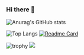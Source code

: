 ### Hi there 👋

<!--
**MasatoArima/MasatoArima** is a ✨ _special_ ✨ repository because its `README.md` (this file) appears on your GitHub profile.

Here are some ideas to get you started:

- 🔭 I’m currently working on ...
- 🌱 I’m currently learning ...
- 👯 I’m looking to collaborate on ...
- 🤔 I’m looking for help with ...
- 💬 Ask me about ...
- 📫 How to reach me: ...
- 😄 Pronouns: ...
- ⚡ Fun fact: ...
-->

![Anurag's GitHub stats](https://github-readme-stats.vercel.app/api?username=MasatoArima&theme=dracula)

![Top Langs](https://github-readme-stats.vercel.app/api/top-langs/?username=MasatoArima&theme=dracula&layout=compact)
[![Readme Card](https://github-readme-stats.vercel.app/api/pin/?username=MasatoArima&repo=RadiationTherapyApplication)](https://github.com/MasatoArima/RadiationTherapyApplication)

![trophy](https://github-profile-trophy.vercel.app/?username=MasatoArima)
![](https://github-profile-summary-cards.vercel.app/api/cards/profile-details?username=MasatoArima&theme=dracula)
